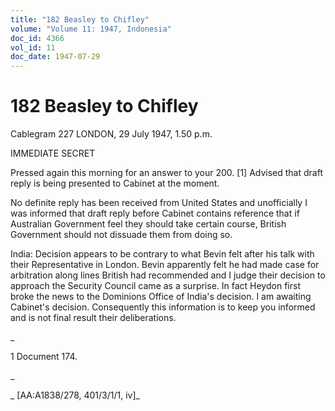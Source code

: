 ```yaml
---
title: "182 Beasley to Chifley"
volume: "Volume 11: 1947, Indonesia"
doc_id: 4366
vol_id: 11
doc_date: 1947-07-29
---
```


# 182 Beasley to Chifley

Cablegram 227 LONDON, 29 July 1947, 1.50 p.m.

IMMEDIATE SECRET

Pressed again this morning for an answer to your 200. [1] Advised that draft reply is being presented to Cabinet at the moment.

No definite reply has been received from United States and unofficially I was informed that draft reply before Cabinet contains reference that if Australian Government feel they should take certain course, British Government should not dissuade them from doing so.

India: Decision appears to be contrary to what Bevin felt after his talk with their Representative in London. Bevin apparently felt he had made case for arbitration along lines British had recommended and I judge their decision to approach the Security Council came as a surprise. In fact Heydon first broke the news to the Dominions Office of India's decision. I am awaiting Cabinet's decision. Consequently this information is to keep you informed and is not final result their deliberations.

_

1 Document 174.

_

_ [AA:A1838/278, 401/3/1/1, iv]_

